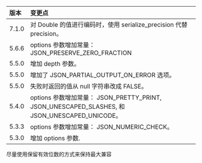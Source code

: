 |版本 |变更点 | 
|:------|:------|
| 7.1.0 | 对 Double 的值进行编码时，使用 serialize_precision 代替 precision。|
|5.6.6 	| options 参数增加常量：  JSON_PRESERVE_ZERO_FRACTION  |
|5.5.0 	| 增加  depth 参数。  |
|5.5.0 	| 增加了  JSON_PARTIAL_OUTPUT_ON_ERROR 选项。  |
|5.5.0 	| 失败时返回的值从  null 字符串改成  FALSE。  |
|5.4.0 	| options 参数增加常量：  JSON_PRETTY_PRINT,  JSON_UNESCAPED_SLASHES, 和  JSON_UNESCAPED_UNICODE。  |
|5.3.3 	| options 参数增加常量： JSON_NUMERIC_CHECK。  |
|5.3.0 	| 增加  options 参数.  |


尽量使用保留有效位数的方式来保持最大兼容  


